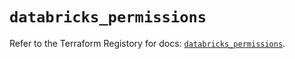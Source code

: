 # `databricks_permissions`

Refer to the Terraform Registory for docs: [`databricks_permissions`](https://registry.terraform.io/providers/databricks/databricks/1.22.0/docs/resources/permissions).
